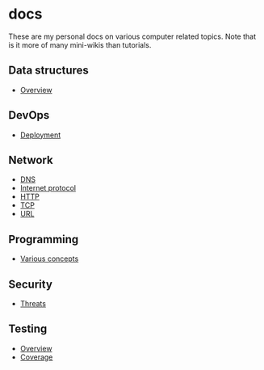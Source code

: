 # docs

These are my personal docs on various computer related topics. Note that is it
more of many mini-wikis than tutorials.

## Data structures

- [Overview](data_structures/overview.md)

## DevOps

- [Deployment](devops/deployment.md)

## Network

- [DNS](network/dns.md)
- [Internet protocol](network/internet_protocol.md)
- [HTTP](network/http.md)
- [TCP](network/tcp.md)
- [URL](network/url.md)

## Programming

- [Various concepts](programming/concepts.md)

## Security

- [Threats](security/threats.md)

## Testing

- [Overview](testing/overview.md)
- [Coverage](testing/coverage.md)

